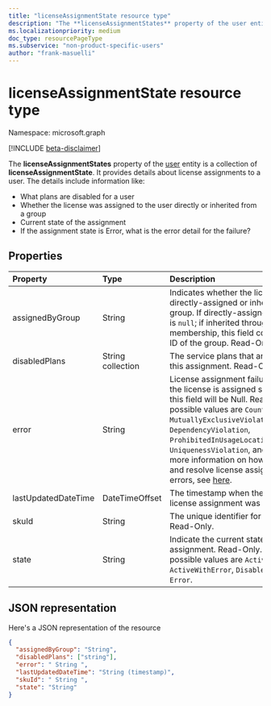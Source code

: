 ```yaml
---
title: "licenseAssignmentState resource type"
description: "The **licenseAssignmentStates** property of the user entity is a collection of **licenseAssignmentState**. It provides details about license assignments to a user. The details include information like:  "
ms.localizationpriority: medium
doc_type: resourcePageType
ms.subservice: "non-product-specific-users"
author: "frank-masuelli"
---
```


# licenseAssignmentState resource type

Namespace: microsoft.graph

[!INCLUDE [beta-disclaimer](../../includes/beta-disclaimer.md)]

The **licenseAssignmentStates** property of the [user](user.md) entity is a collection of **licenseAssignmentState**. It provides details about license assignments to a user. The details include information like:

- What plans are disabled for a user
- Whether the license was assigned to the user directly or inherited from a group
- Current state of the assignment
- If the assignment state is Error, what is the error detail for the failure?


## Properties
| Property     | Type   |Description|
|:---------------|:--------|:----------|
|assignedByGroup|String|Indicates whether the license is directly-assigned or inherited from a group. If directly-assigned, this field is `null`; if inherited through a group membership, this field contains the ID of the group. Read-Only.|
|disabledPlans|String collection|The service plans that are disabled in this assignment. Read-Only.|
|error|String|License assignment failure error. If the license is assigned successfully, this field will be Null. Read-Only. The possible values are `CountViolation`, `MutuallyExclusiveViolation`, `DependencyViolation`, `ProhibitedInUsageLocationViolation`, `UniquenessViolation`, and `Other`. For more information on how to identify and resolve license assignment errors, see [here](/azure/active-directory/users-groups-roles/licensing-groups-resolve-problems).|
|lastUpdatedDateTime|DateTimeOffset|The timestamp when the state of the license assignment was last updated.|
|skuId|String|The unique identifier for the SKU. Read-Only.|
|state|String|Indicate the current state of this assignment. Read-Only. The possible values are `Active`, `ActiveWithError`, `Disabled`, and `Error`.|

## JSON representation

Here's a JSON representation of the resource

<!-- {
  "blockType": "resource",
  "keyProperty": "id",
  "@odata.type": "microsoft.graph.licenseAssignmentState"
}-->
```json
{
  "assignedByGroup": "String",
  "disabledPlans": ["string"],
  "error": " String ",
  "lastUpdatedDateTime": "String (timestamp)",
  "skuId": " String ",
  "state": "String"
}

```
